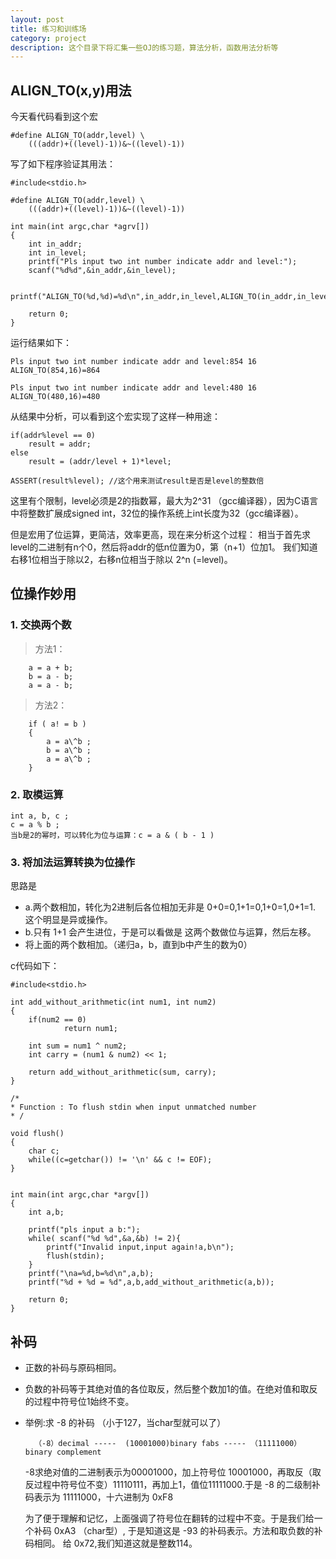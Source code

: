 ```yaml
---
layout: post
title: 练习和训练场
category: project
description: 这个目录下将汇集一些OJ的练习题，算法分析，函数用法分析等
---
```



## ALIGN_TO(x,y)用法
今天看代码看到这个宏

	#define ALIGN_TO(addr,level) \
		(((addr)+((level)-1))&~((level)-1))

写了如下程序验证其用法：

	#include<stdio.h>

	#define ALIGN_TO(addr,level) \
		(((addr)+((level)-1))&~((level)-1))

	int main(int argc,char *agrv[])
	{
		int in_addr;
		int in_level;
		printf("Pls input two int number indicate addr and level:");
		scanf("%d%d",&in_addr,&in_level);

		printf("ALIGN_TO(%d,%d)=%d\n",in_addr,in_level,ALIGN_TO(in_addr,in_level));

		return 0;
	}

运行结果如下：

	Pls input two int number indicate addr and level:854 16
	ALIGN_TO(854,16)=864

	Pls input two int number indicate addr and level:480 16
	ALIGN_TO(480,16)=480

从结果中分析，可以看到这个宏实现了这样一种用途： 

	if(addr%level == 0)
		result = addr;
	else
		result = (addr/level + 1)*level;

	ASSERT(result%level); //这个用来测试result是否是level的整数倍

这里有个限制，level必须是2的指数幂，最大为2\^31 （gcc编译器），因为C语言中将整数扩展成signed int，32位的操作系统上int长度为32（gcc编译器）。

但是宏用了位运算，更简洁，效率更高，现在来分析这个过程：
相当于首先求level的二进制有n个0，然后将addr的低n位置为0，第（n+1）位加1。
我们知道右移1位相当于除以2，右移n位相当于除以 2\^n (=level)。

## 位操作妙用

### 1. 交换两个数
> 方法1：
		
		a = a + b;
		b = a - b;
		a = a - b;

> 方法2：

		if ( a! = b )
  		{
			a = a\^b ;
			b = a\^b ;
			a = a\^b ;
		}

### 2. 取模运算

	int a, b, c ;
	c = a % b ;
	当b是2的幂时，可以转化为位与运算：c = a & ( b - 1 )

### 3. 将加法运算转换为位操作

思路是 
- a.两个数相加，转化为2进制后各位相加无非是 0+0=0,1+1=0,1+0=1,0+1=1. 这个明显是异或操作。
- b.只有 1+1 会产生进位，于是可以看做是 这两个数做位与运算，然后左移。
- 将上面的两个数相加。（递归a，b，直到b中产生的数为0）

c代码如下：

	#include<stdio.h>

	int add_without_arithmetic(int num1, int num2)
	{
        if(num2 == 0)
                return num1;
 
        int sum = num1 ^ num2;
        int carry = (num1 & num2) << 1;
 
        return add_without_arithmetic(sum, carry);
	}

	/* 
 	* Function : To flush stdin when input unmatched number
	* /

	void flush()
	{
		char c;
		while((c=getchar()) != '\n' && c != EOF);
	}

    
    int main(int argc,char *argv[])
	{
		int a,b;

		printf("pls input a b:");
		while( scanf("%d %d",&a,&b) != 2){
			printf("Invalid input,input again!a,b\n");
			flush(stdin);
		}
		printf("\na=%d,b=%d\n",a,b);
		printf("%d + %d = %d",a,b,add_without_arithmetic(a,b));

		return 0;
	}


## 补码

- 正数的补码与原码相同。
- 负数的补码等于其绝对值的各位取反，然后整个数加1的值。在绝对值和取反的过程中符号位1始终不变。
- 举例:求 -8 的补码 （小于127，当char型就可以了）

		（-8）decimal -----  (10001000)binary fabs ----- （11111000）binary complement 
	-8求绝对值的二进制表示为00001000，加上符号位 10001000，再取反（取反过程中符号位不变）11110111，再加上1，值位11111000.于是 -8 的二级制补码表示为 11111000，十六进制为 0xF8
	
	为了便于理解和记忆，上面强调了符号位在翻转的过程中不变。于是我们给一个补码 0xA3 （char型）, 于是知道这是 -93 的补码表示。方法和取负数的补码相同。 给 0x72,我们知道这就是整数114。


	
